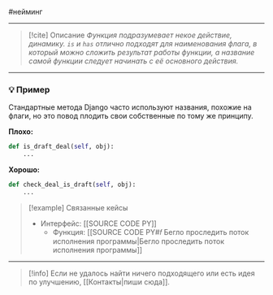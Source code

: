 #нейминг 
***

> [!cite] Описание
>_Функция подразумевает некое действие, динамику. `is` и `has` отлично подходят для наименования флага, в который можно сложить результат работы функции, а название самой функции следует начинать с её основного действия._

***
### 💡 Пример
Стандартные метода Django часто используют названия, похожие на флаги, но это повод плодить свои собственные по тому же принципу.

**Плохо:**
```python
def is_draft_deal(self, obj):
	...
```

**Хорошо:**
```python
def check_deal_is_draft(self, obj):
	...
```

> [!example] Связанные кейсы
>- Интерфейс: [[SOURCE CODE PY]]
>	- Функция: [[SOURCE CODE PY#𝑓 Бегло проследить поток исполнения программы|Бегло проследить поток исполнения программы]]

***

> [!info]
> Если не удалось найти ничего подходящего или есть идея по улучшению, [[Контакты|пиши сюда]].
